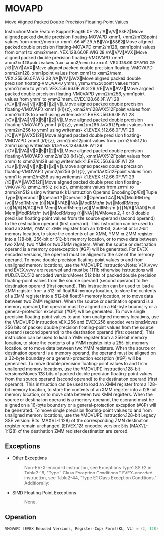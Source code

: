 # MOVAPD

Move Aligned Packed Double Precision Floating-Point Values

InstructionMode Feature SupportFlag66 0F 28 /rAV/VSSE2Move aligned packed double precision floating-MOVAPD xmm1, xmm2/m128point values from xmm2/mem to xmm1.
66 0F 29 /rBV/VSSE2Move aligned packed double precision floating-MOVAPD xmm2/m128, xmm1point values from xmm1 to xmm2/mem.
VEX.128.66.0F.WIG 28 /rAV/VAVXMove aligned packed double precision floating-VMOVAPD xmm1, xmm2/m128point values from xmm2/mem to xmm1.
VEX.128.66.0F.WIG 29 /rBV/VAVXMove aligned packed double precision floating-VMOVAPD xmm2/m128, xmm1point values from xmm1 to xmm2/mem.
VEX.256.66.0F.WIG 28 /rAV/VAVXMove aligned packed double precision floating-VMOVAPD ymm1, ymm2/m256point values from ymm2/mem to ymm1.
VEX.256.66.0F.WIG 29 /rBV/VAVXMove aligned packed double precision floating-VMOVAPD ymm2/m256, ymm1point values from ymm1 to ymm2/mem.
EVEX.128.66.0F.W1 28 /rCV/VAVX512VLMove aligned packed double precision floating-VMOVAPD xmm1 {k1}{z}, xmm2/m128AVX512Fpoint values from xmm2/m128 to xmm1 using writemask k1.EVEX.256.66.0F.W1 28 /rCV/VAVX512VLMove aligned packed double precision floating-VMOVAPD ymm1 {k1}{z}, ymm2/m256 AVX512Fpoint values from ymm2/m256 to ymm1 using writemask k1.EVEX.512.66.0F.W1 28 /rCV/VAVX512FMove aligned packed double precision floating-VMOVAPD zmm1 {k1}{z}, zmm2/m512point values from zmm2/m512 to zmm1 using writemask k1.EVEX.128.66.0F.W1 29 /rDV/VAVX512VLMove aligned packed double precision floating-VMOVAPD xmm2/m128 {k1}{z}, xmm1AVX512Fpoint values from xmm1 to xmm2/m128 using writemask k1.EVEX.256.66.0F.W1 29 /rDV/VAVX512VLMove aligned packed double precision floating-VMOVAPD ymm2/m256 {k1}{z}, ymm1AVX512Fpoint values from ymm1 to ymm2/m256 using writemask k1.EVEX.512.66.0F.W1 29 /rDV/VAVX512FMove aligned packed double precision floating-VMOVAPD zmm2/m512 {k1}{z}, zmm1point values from zmm1 to zmm2/m512 using writemask k1.Instruction Operand EncodingOp/EnTuple TypeOperand 1Operand 2Operand 3Operand 4AN/AModRM:reg (w)ModRM:r/m (r)N/AN/ABN/AModRM:r/m (w)ModRM:reg (r)N/AN/ACFull MemModRM:reg (w)ModRM:r/m (r)N/AN/ADFull MemModRM:r/m (w)ModRM:reg (r)N/AN/AMoves 2, 4 or 8 double precision floating-point values from the source operand (second operand) to the destination operand (first operand).
This instruction can be used to load an XMM, YMM or ZMM register from an 128-bit, 256-bit or 512-bit memory location, to store the contents of an XMM, YMM or ZMM register into a 128-bit, 256-bit or 512-bit memory location, or to move data between two XMM, two YMM or two ZMM registers.
When the source or destination operand is a memory operexception (#GP) will be generated.
For EVEX encoded versions, the operand must be aligned to the size of the memory operand.
To move double precision floating-point values to and from unaligned memory locations, use the VMOVUPD instruction.Note: VEX.vvvv and EVEX.vvvv are reserved and must be 1111b otherwise instructions will #UD.EVEX.512 encoded version:Moves 512 bits of packed double precision floating-point values from the source operand (second operand) to the destination operand (first operand).
This instruction can be used to load a ZMM register from a 512-bit float64 memory location, to store the contents of a ZMM register into a 512-bit float64 memory location, or to move data between two ZMM registers.
When the source or destination operand is a memory operand, the operand must be aligned on a 64-byte boundary or a general-protection exception (#GP) will be generated.
To move single precision floating-point values to and from unaligned memory locations, use the VMOVUPD instruction.VEX.256 and EVEX.256 encoded versions:Moves 256 bits of packed double precision floating-point values from the source operand (second operand) to the destination operand (first operand).
This instruction can be used to load a YMM register from a 256-bit memory location, to store the contents of a YMM register into a 256-bit memory location, or to move data between two YMM registers.
When the source or destination operand is a memory operand, the operand must be aligned on a 32-byte boundary or a general-protection exception (#GP) will be generated.
To move double precision floating-point values to and from unaligned memory locations, use the VMOVUPD instruction.128-bit versions:Moves 128 bits of packed double precision floating-point values from the source operand (second operand) to the destination operand (first operand).
This instruction can be used to load an XMM register from a 128-bit memory location, to store the contents of an XMM register into a 128-bit memory location, or to move data between two XMM registers.
When the source or destination operand is a memory operand, the operand must be aligned on a 16-byte boundary or a general-protection exception (#GP) will be generated.
To move single precision floating-point values to and from unaligned memory locations, use the VMOVUPD instruction.128-bit Legacy SSE version: Bits (MAXVL-1:128) of the corresponding ZMM destination register remain unchanged.
(E)VEX.128 encoded version: Bits (MAXVL-1:128) of the destination ZMM register destination are zeroed.


## Exceptions

- Other Exceptions
  > Non-EVEX-encoded instruction, see Exceptions Type1.SS
  > E2 in Table2-18, "Type 1 Class Exception Conditions."
  > EVEX-encoded instruction, see Table2-44, "Type E1 Class Exception Conditions."
  > Additionally:
- SIMD Floating-Point Exceptions
  > None.

## Operation

```C
VMOVAPD (EVEX Encoded Versions, Register-Copy Form)(KL, VL) = (2, 128), (4, 256), (8, 512)FOR j := 0 TO KL-1i := j * 64IF k1[j] OR *no writemask*THEN DEST[i+63:i] := SRC[i+63:i]ELSE IF *merging-masking*; merging-maskingTHEN *DEST[i+63:i] remains unchanged*ELSE  DEST[i+63:i] := 0 ; zeroing-maskingFIFI;VMOVAPD (EVEX Encoded Versions, Store-Form) (KL, VL) = (2, 128), (4, 256), (8, 512)FOR j := 0 TO KL-1i := j * 64IF k1[j] OR *no writemask*THEN DEST[i+63:i] := SRC[i+63:i]ELSE ELSE *DEST[i+63:i] remains unchanged*; merging-maskingFI;ENDFOR;VMOVAPD (EVEX Encoded Versions, Load-Form) (KL, VL) = (2, 128), (4, 256), (8, 512)FOR j := 0 TO KL-1i := j * 64IF k1[j] OR *no writemask*THEN DEST[i+63:i] := SRC[i+63:i]ELSE IF *merging-masking*; merging-maskingTHEN *DEST[i+63:i] remains unchanged*ELSE  DEST[i+63:i] := 0 ; zeroing-maskingFIFI;ENDFORDEST[MAXVL-1:VL] := 0VMOVAPD (VEX.256 Encoded Version, Load - and Register Copy)DEST[255:0] := SRC[255:0]DEST[MAXVL-1:256] := 0VMOVAPD (VEX.256 Encoded Version, Store-Form)DEST[255:0] := SRC[255:0]VMOVAPD (VEX.128 Encoded Version, Load - and Register Copy)DEST[127:0] := SRC[127:0]DEST[MAXVL-1:128] := 0MOVAPD (128-bit Load- and Register-Copy- Form Legacy SSE Version)DEST[127:0] := SRC[127:0]DEST[MAXVL-1:128] (Unmodified)Intel C/C++ Compiler Intrinsic EquivalentVMOVAPD __m512d _mm512_load_pd( void * m);VMOVAPD __m512d _mm512_mask_load_pd(__m512d s, __mmask8 k, void * m);VMOVAPD __m512d _mm512_maskz_load_pd( __mmask8 k, void * m);VMOVAPD void _mm512_store_pd( void * d, __m512d a);VMOVAPD void _mm512_mask_store_pd( void * d, __mmask8 k, __m512d a);VMOVAPD __m256d _mm256_mask_load_pd(__m256d s, __mmask8 k, void * m);VMOVAPD __m256d _mm256_maskz_load_pd( __mmask8 k, void * m);VMOVAPD void _mm256_mask_store_pd( void * d, __mmask8 k, __m256d a);VMOVAPD __m128d _mm_mask_load_pd(__m128d s, __mmask8 k, void * m);VMOVAPD __m128d _mm_maskz_load_pd( __mmask8 k, void * m);VMOVAPD void _mm_mask_store_pd( void * d, __mmask8 k, __m128d a);MOVAPD __m256d _mm256_load_pd (double * p);MOVAPD void _mm256_store_pd(double * p, __m256d a);MOVAPD __m128d _mm_load_pd (double * p);MOVAPD void _mm_store_pd(double * p, __m128d a);
```

